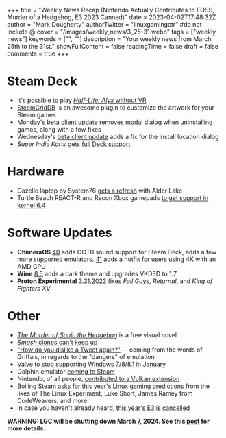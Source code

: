 +++
title = "Weekly News Recap (Nintendo Actually Contributes to FOSS, Murder of a Hedgehog, E3 2023 Canned)"
date = 2023-04-02T17:48:32Z
author = "Mark Dougherty"
authorTwitter = "linuxgamingctr" #do not include @
cover = "/images/weekly_news/3_25-31.webp"
tags = ["weekly news"]
keywords = ["", ""]
description = "Your weekly news from March 25th to the 31st."
showFullContent = false
readingTime = false
draft = false
comments = true
+++
# Steam Deck
- it's possible to play [*Half-Life: Alyx* without VR](https://linuxgamingcentral.com/posts/you-can-play-half-life-alyx-on-deck/)
- [SteamGridDB](https://linuxgamingcentral.com/posts/steamgriddb/) is an awesome plugin to customize the artwork for your Steam games
- Monday's [beta client update](https://linuxgamingcentral.com/posts/steam-deck-client-beta-update-3-27-2023/) removes modal dialog when uninstalling games, along with a few fixes
- Wednesday's [beta client update](https://linuxgamingcentral.com/posts/steam-deck-client-beta-update-3-29-2023/) adds a fix for the install location dialog
- *Super Indie Karts* gets [full Deck support](https://store.steampowered.com/news/app/323670/view/6383330087928345070)

# Hardware
- Gazelle laptop by System76 [gets a refresh](https://linuxgamingcentral.com/posts/gazelle-laptop-by-system76-with-13th-gen-cpu/) with Alder Lake
- Turtle Beach REACT-R and Recon Xbox gamepads [to get support in kernel 6.4](https://www.phoronix.com/news/Turtle-Beach-XPad-Linux-6.4)

# Software Updates
- **ChimeraOS** [40](https://linuxgamingcentral.com/posts/chimeraos-40/) adds OOTB sound support for Steam Deck, adds a few more supported emulators. [41](https://github.com/ChimeraOS/chimeraos/wiki/Release-Notes#chimeraos-41-2023-03-30) adds a hotfix for users using 4K with an AMD GPU
- **Wine** [8.5](https://linuxgamingcentral.com/posts/wine-8.5/) adds a dark theme and upgrades VKD3D to 1.7
- **Proton Experimental** [3.31.2023](https://linuxgamingcentral.com/posts/proton-experimental-update-3-31-2023/) fixes *Fall Guys*, *Returnal*, and *King of Fighters XV*

# Other
- [*The Murder of Sonic the Hedgehog*](https://linuxgamingcentral.com/posts/the-murder-of-sonic-out-now/) is a free visual novel
- [*Smash* clones can't keep up](https://linuxgamingcentral.com/posts/smash-clones-cant-keep-up/)
- ["How do you dislike a Tweet again?"](https://linuxgamingcentral.com/posts/valve-dev-offers-take-on-emulation/) -- coming from the words of Griffais, in regards to the "dangers" of emulation
- Valve to [stop supporting Windows 7/8/8.1 in January](https://help.steampowered.com/en/faqs/view/4784-4F2B-1321-800A)
- Dolphin emulator [coming to Steam](https://dolphin-emu.org/blog/2023/03/28/coming-soon-dolphin-steam/)
- Nintendo, of all people, [contributed to a Vulkan extension](https://www.khronos.org/blog/you-can-use-vulkan-without-pipelines-today)
- Boiling Steam [asks for this year's Linux gaming predictions](https://boilingsteam.com/epic-linux-gaming-predictions-for-2023/) from the likes of The Linux Experiment, Luke Short, James Ramey from CodeWeavers, and more
- in case you haven't already heard, [this year's E3 is cancelled](https://www.eurogamer.net/e3-2023-cancelled)

**WARNING: LGC will be shutting down March 7, 2024. See this [post](https://linuxgamingcentral.com/posts/the-end-of-lgc/) for more details.**
